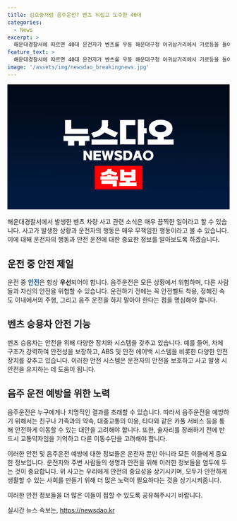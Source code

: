 ```yaml
---
title: 김호중처럼 음주운전? 벤츠 뒤집고 도주한 40대
categories:
  - News
excerpt: >
  해운대경찰서에 따르면 40대 운전자가 벤츠를 우동 해운대구청 어귀삼거리에서 가로등을 들이받고 차량을 뒤집은 뒤 도주했습니다. 운전자는 뒤집힌 차량에서 빠져나와 택시를 타고 도주했고, 운전자의 지갑과 휴대전화가 차량 안에서 발견되었습니다. 경찰은 운전자의 소재를 파악하고 사건을 조사 중입니다. #해운대경찰서 #벤츠 #도주 #사고
feature_text: >
  해운대경찰서에 따르면 40대 운전자가 벤츠를 우동 해운대구청 어귀삼거리에서 가로등을 들이받고 차량을 뒤집은 뒤 도주했습니다. 운전자는 뒤집힌 차량에서 빠져나와 택시를 타고 도주했고, 운전자의 지갑과 휴대전화가 차량 안에서 발견되었습니다. 경찰은 운전자의 소재를 파악하고 사건을 조사 중입니다. #해운대경찰서 #벤츠 #도주 #사고
image: '/assets/img/newsdao_breakingnews.jpg'
---
```


<p><img src="/assets/img/newsdao_breakingnews.jpg" alt="pcversion 속보" /></p>

<p>해운대경찰서에서 발생한 벤츠 차량 사고 관련 소식은 매우 끔찍한 일이라고 할 수 있습니다. 사고가 발생한 상황과 운전자의 행동은 매우 무책임한 행동이라고 볼 수 있습니다. 이에 대해 운전자의 행동과 안전 운전에 대한 중요한 정보를 알아보도록 하겠습니다. </p>

<h2 data-ke-size="size26">운전 중 안전 제일</h2>

<p>운전 중 <b><span style="color: #1a5490;">안전</span></b>은 항상 <b>우선</b>되어야 합니다. 음주운전은 모든 상황에서 위험하며, 다른 사람들과 자신의 안전을 위협할 수 있습니다. 운전하기 전에는 꼭 안전벨트 착용, 정해진 속도 이내에서의 주행, 그리고 음주 운전을 하지 말아야 한다는 점을 명심해야 합니다. </p>

<h2 data-ke-size="size26">벤츠 승용차 안전 기능</h2>

<p>벤츠 승용차는 안전을 위해 다양한 장치와 시스템을 갖추고 있습니다. 예를 들어, 차체 구조가 강력하여 안전성을 보장하고, ABS 및 안전 에어백 시스템을 비롯한 다양한 안전 장치를 갖추고 있습니다. 이러한 안전 시스템은 운전자의 안전을 보호하고 사고 발생 시 안전을 유지하는 데 도움이 됩니다.</p>

<h2 data-ke-size="size26">음주 운전 예방을 위한 노력</h2>

<p>음주운전은 누구에게나 치명적인 결과를 초래할 수 있습니다. 따라서 음주운전을 예방하기 위해서는 친구나 가족과의 약속, 대중교통의 이용, 타다와 같은 카풀 서비스 등을 통해 안전하게 이동할 수 있는 대안을 고려해야 합니다. 또한, 술자리를 장래하기 전에 반드시 교통약자임을 기억하고 다른 이동수단을 고려해야 합니다. </p>

<p>이러한 안전 및 음주운전 예방에 대한 정보들은 운전자 뿐만 아니라 모든 이들에게 중요한 정보입니다. 운전자와 주변 사람들의 생명과 안전을 위해 이러한 정보들을 염두에 두는 것이 중요합니다. 위 사고는 우리에게 안전의 중요성을 상기시키며, 모두가 안전하게 생활할 수 있는 사회를 만들기 위해 더 많은 노력이 필요하다는 것을 상기시켜줍니다.</p>

<p>이러한 안전 정보들을 더 많은 이들이 접할 수 있도록 공유해주시기 바랍니다.</p>
실시간 뉴스 속보는, <a href="https://newsdao.kr" rel="dofollow">https://newsdao.kr</a>



